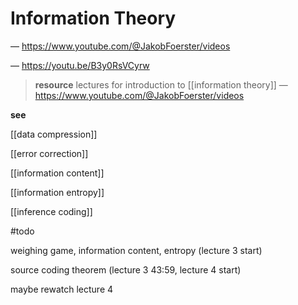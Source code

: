 # Information Theory

&mdash; <https://www.youtube.com/@JakobFoerster/videos>

&mdash; <https://youtu.be/B3y0RsVCyrw>

> **resource** lectures for introduction to [[information theory]] &mdash; <https://www.youtube.com/@JakobFoerster/videos>

**see**

[[data compression]]

[[error correction]]

[[information content]]

[[information entropy]]

[[inference coding]]

#todo

weighing game, information content, entropy (lecture 3 start)

source coding theorem (lecture 3 43:59, lecture 4 start)

maybe rewatch lecture 4

